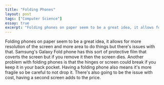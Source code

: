 ```yaml
---
title: "Folding Phones"
layout: post
tags: ["Computer Science"]
essay: true
excerpt: "Folding phones on paper seem to be a great idea, it allows for more resolution of the screen and more area to do things but there's issues with that."
---
```


Folding phones on paper seem to be a great idea, it allows for more resolution of the screen and more area to do things but there's issues with that. Samsung's Galaxy Fold phone has this sort of protective film that coverts the screen but if you remove it then the screen dies. Another problem with folding phones is that the hinges or screen could break if you keep it in your back pocket. Having a folding phone also means it's more fragile so be careful to not drop it. There's also going to be the issue with cost, having a second screen adds to the price.
